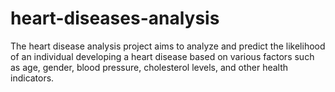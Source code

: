 # heart-diseases-analysis
 The heart disease analysis project aims to analyze and predict the likelihood of an individual developing a heart disease based on various factors such as age, gender, blood pressure, cholesterol levels, and other health indicators. 
